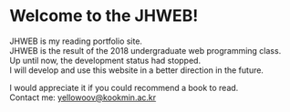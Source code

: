 # Welcome to the JHWEB!
JHWEB is my reading portfolio site.  
JHWEB is the result of the 2018 undergraduate web programming class.  
Up until now, the development status had stopped.  
I will develop and use this website in a better direction in the future.  

I would appreciate it if you could recommend a book to read.  
Contact me: yellowoov@kookmin.ac.kr
